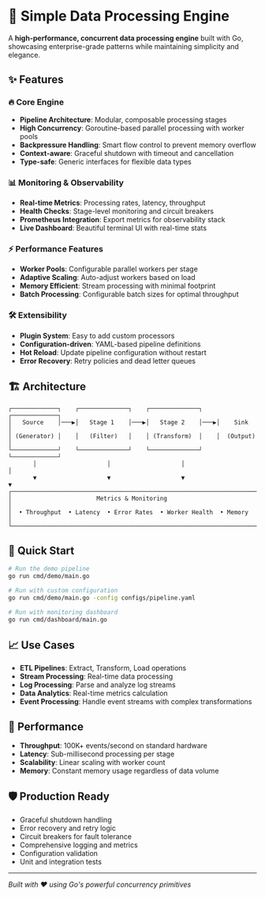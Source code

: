 # 🚀 Simple Data Processing Engine

A **high-performance, concurrent data processing engine** built with Go, showcasing enterprise-grade patterns while maintaining simplicity and elegance.

## ✨ Features

### 🔥 Core Engine
- **Pipeline Architecture**: Modular, composable processing stages
- **High Concurrency**: Goroutine-based parallel processing with worker pools
- **Backpressure Handling**: Smart flow control to prevent memory overflow
- **Context-aware**: Graceful shutdown with timeout and cancellation
- **Type-safe**: Generic interfaces for flexible data types

### 📊 Monitoring & Observability
- **Real-time Metrics**: Processing rates, latency, throughput
- **Health Checks**: Stage-level monitoring and circuit breakers
- **Prometheus Integration**: Export metrics for observability stack
- **Live Dashboard**: Beautiful terminal UI with real-time stats

### ⚡ Performance Features
- **Worker Pools**: Configurable parallel workers per stage
- **Adaptive Scaling**: Auto-adjust workers based on load
- **Memory Efficient**: Stream processing with minimal footprint
- **Batch Processing**: Configurable batch sizes for optimal throughput

### 🛠️ Extensibility
- **Plugin System**: Easy to add custom processors
- **Configuration-driven**: YAML-based pipeline definitions
- **Hot Reload**: Update pipeline configuration without restart
- **Error Recovery**: Retry policies and dead letter queues

## 🏗️ Architecture

```
┌─────────────┐    ┌──────────────┐    ┌──────────────┐    ┌─────────────┐
│   Source    │───▶│   Stage 1    │───▶│   Stage 2    │───▶│    Sink     │
│ (Generator) │    │   (Filter)   │    │ (Transform)  │    │  (Output)   │
└─────────────┘    └──────────────┘    └──────────────┘    └─────────────┘
       │                    │                    │                    │
       ▼                    ▼                    ▼                    ▼
┌─────────────────────────────────────────────────────────────────────────┐
│                        Metrics & Monitoring                            │
│  • Throughput  • Latency  • Error Rates  • Worker Health  • Memory    │
└─────────────────────────────────────────────────────────────────────────┘
```

## 🚀 Quick Start

```bash
# Run the demo pipeline
go run cmd/demo/main.go

# Run with custom configuration
go run cmd/demo/main.go -config configs/pipeline.yaml

# Run with monitoring dashboard
go run cmd/dashboard/main.go
```

## 📈 Use Cases

- **ETL Pipelines**: Extract, Transform, Load operations
- **Stream Processing**: Real-time data processing
- **Log Processing**: Parse and analyze log streams
- **Data Analytics**: Real-time metrics calculation
- **Event Processing**: Handle event streams with complex transformations

## 🎯 Performance

- **Throughput**: 100K+ events/second on standard hardware
- **Latency**: Sub-millisecond processing per stage
- **Scalability**: Linear scaling with worker count
- **Memory**: Constant memory usage regardless of data volume

## 🛡️ Production Ready

- Graceful shutdown handling
- Error recovery and retry logic
- Circuit breakers for fault tolerance
- Comprehensive logging and metrics
- Configuration validation
- Unit and integration tests

---

*Built with ❤️ using Go's powerful concurrency primitives*